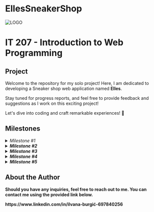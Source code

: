 # EllesSneakerShop
![LOGO](https://github.com/ilvanaburgic/EllesSneakerShop/assets/118178331/219cc17b-73cd-497a-a4bf-68d91cad306d)


<h1>IT 207 - Introduction to Web Programming</h1>

<h2>Project</h2>

<p>Welcome to the repository for my solo project! Here, I am dedicated to developing a Sneaker shop web application named <strong>Elles</strong>.

Stay tuned for progress reports, and feel free to provide feedback and suggestions as I work on this exciting project!

Let's dive into coding and craft remarkable experiences! 🚀</p>

<h2>Milestones</h2>

<details>
  <summary><em>Milestone #1</em></summary>

  <h4>Frontend components of the application are:</h4>
<p>
<strong>Milestone #1</strong>
For milestone #1, I created the frontend part of the application using HTML and CSS. I used JavaScript for dynamic functionalities such as "scrolling" images on the product page (sproduct.html) and for adding the add-to-cart button functionality. The cart button displays a success message and returns the user to the home page.<br>
	
In the project I have 5 HTML files, 1 CSS file and 1 JavaScript file. The files are organized as follows:
index.html (home page)
shop.html (shop page)
sproduct.html (page of individual product with details)
about.html (about the application)
cart.html (cart)
Each HTML page has a header that is the same on every page, as well as a footer that also contains the same information, including Contact, About Us, My Account, and Install App.

<strong>Home page contains: (index.html)</strong>
"Header section" - contains an image (logo), Home, Shop, About, Shopping.
"Hero section", which contains the "Look at the offer" button, which leads to the shop.html page.
"Featured sneakers section", which contains products.
The "Banner section" contains the "Look at the offer" button, which leads to the shop.html page.
"New arrivals section", contains products that can also be found on the shop.html page
The "Newsletter section" contains a button for SignUp, as well as space to enter an e-mail address
"Footer section", same as on all other pages! Contains Logo, Contact, About (About us - leads to about.html page, Delivery Inforamtion - leads to profile.html page), My Account (shop now - leads to shop.html page), Install App.


<strong>Shop page contains: (shop.html)</strong>
"Header section" - contains an image (logo), Home, Shop, About, Shopping.
"Page section" - Contains an image and two titles
"Sneakers section" - Contains all products - sneakers
"Sneakers numbered section" Contains two hrefs 1 and 2
The "Newsletter section" contains a button for SignUp, as well as space to enter an e-mail address

<strong>Sproduct page contains: (sproduct.html)<strong>
"Header section" - contains an image (logo), Home, Shop, About, Shopping.
"IMAGES - BIG ONE and SMALLS SECTION" - contains one large and the other 4 small images, which can be "flipped"
"SIMILAR PRODUCT SECTION" - contains 4 pictures of sneakers with names of sneakers, price
The "Newsletter section" contains a button for SignUp, as well as space to enter an e-mail address
"Footer section", same as on all other pages! Contains Logo, Contact, About (About us - leads to about.html page, Delivery Inforamt

<strong>About page contains: (about.html)</strong>
"Header section" - contains an image (logo), Home, Shop, About, Shopping.
"Title section" - contains the title
"Text section" - contains text that describes about
"Footer section", same as on all other pages! Contains Logo, Contact, About (About us - leads to about.html page, Delivery Inforamtion - leads to profile.html page), My Account (shop now - leads to shop.html page), Install App.

<strong>Cart page contains: (page.html)</strong>
"Header section" - contains an image (logo), Home, Shop, About, Shopping.
"Photo and tle section" - contains background-image and two titles, one big "Shop now" and paragraph "Buy smart"
"Table with item section" - contains: Remove, Image, Product, Price, Quantity, Subtotal and descriptions of everything in the cart
"Coupon section" - contains input and button to apply coupon
"Footer section", same as on all other pages! Contains Logo, Contact, About (About us - leads to about.html page, Delivery Inforamtion - leads to profile.html page), My Account (shop now - leads to shop.html page), Install App.

<strong>Profile page contains: (profile.html)</strong>
"Header section" - contains an image (logo), Home, Shop, About, Shopping.
"Profile section" - contains Profile settings, Name, Surname, Address, PostCode, Country, Number, Email, button. Profile.html appears when we press the button on the cart.html page button is called "Proceed to checkout".
"Footer section", same as on all other pages! Contains Logo, Contact, About (About us - leads to about.html page, Delivery Inforamtion - leads to profile.html page), My Account (shop now - leads to shop.html page), Install App.
</p>
  <ul>

  </ul>
</details>

<details>
  <summary><em>Milestone #2</em></summary>
  <p>In progress...</p>
</details>

<details>
  <summary><em>Milestone #3</em></summary>
  <p>In progress...</p>
</details>

<details>
  <summary><em>Milestone #4</em></summary>
  <p>In progress...</p>
</details>

<details>
  <summary><em>Milestone #5</em></summary>
  <p>In progress...</p>
</details>

<h2>About the Author</h2>
<p></p>Should you have any inquiries, feel free to reach out to me. You can contact me using the provided link below. <br></p>
https://www.linkedin.com/in/ilvana-burgić-697840256


